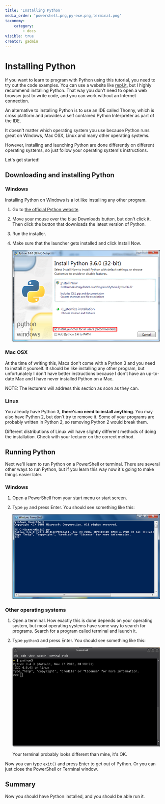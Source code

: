 ```yaml
---
title: 'Installing Python'
media_order: 'powershell.png,py-exe.png,terminal.png'
taxonomy:
    category:
        - docs
visible: true
creator: gadmin
---
```


# Installing Python

If you want to learn to program with Python using this tutorial, you need to try out the code examples. You can use a website like [repl.it](https://repl.it/languages/python3), but I highly recommend installing Python. That way you don't need to open a web browser just to write code, and you can work without an Internet connection.

An alternative to installing Python is to use an IDE called Thonny, which is cross platform and provides a self contained Python Interpreter as part of the IDE.

It doesn't matter which operating system you use because Python runs great on Windows, Mac OSX, Linux and many other operating systems. 

However, installing and launching Python are done differently on different operating systems, so just follow your operating system's instructions.

Let's get started!

## Downloading and installing Python

### Windows

Installing Python on Windows is a lot like installing any other program.

1. Go to [the official Python website](https://www.python.org/).
2. Move your mouse over the blue Downloads button, but don't click it.   Then click the button that downloads the latest version of Python.
3. Run the installer.
4. Make sure that the launcher gets installed and click Install Now.

    ![The py.exe launcher.](py-exe.png)

### Mac OSX

At the time of writing this, Macs don't come with a Python 3 and you need to install it yourself. It should be like installing any other program, but unfortunately I don't have better instructions because I don't have an up-to-date Mac and I have never installed Python on a Mac.

NOTE: The lecturers will address this section as soon as they can.

### Linux

You already have Python 3, **there's no need to install anything**. You may also have Python 2, but don't try to remove it. Some of your programs are probably written in Python 2, so removing Python 2 would break them.

Different distributions of Linux will have slightly different methods of doing the installation. Check with your lecturer on the correct method.

## Running Python

Next we'll learn to run Python on a PowerShell or terminal. There are
several other ways to run Python, but if you learn this way now it's
going to make things easier later.

### Windows

1. Open a PowerShell from your start menu or start screen.
2. Type `py` and press Enter. You should see something like this:

    ![Python running in a PowerShell window.](powershell.png)

### Other operating systems

1. Open a terminal. How exactly this is done depends on your operating     system, but most operating systems have some way to search for     programs. Search for a program called terminal and launch it.
2. Type `python3` and press Enter. You should see something like this:

    ![Running Python on my terminal.](terminal.png)

    Your terminal probably looks different than mine, it's OK.

Now you can type `exit()` and press Enter to get out of Python. Or you can just close the PowerShell or Terminal window.

## Summary

Now you should have Python installed, and you should be able run it.